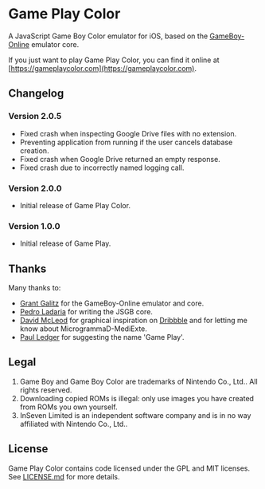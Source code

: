 Game Play Color
===============

A JavaScript Game Boy Color emulator for iOS, based on the [GameBoy-Online](https://github.com/grantgalitz/GameBoy-Online) emulator core.

If you just want to play Game Play Color, you can find it online at [https://gameplaycolor.com](https://gameplaycolor.com).

Changelog
---------

### Version 2.0.5

- Fixed crash when inspecting Google Drive files with no extension.
- Preventing application from running if the user cancels database creation.
- Fixed crash when Google Drive returned an empty response.
- Fixed crash due to incorrectly named logging call.

### Version 2.0.0

- Initial release of Game Play Color.

### Version 1.0.0

- Initial release of Game Play.

Thanks
------

Many thanks to:

- [Grant Galitz](https://github.com/grantgalitz) for the GameBoy-Online emulator and core.
- [Pedro Ladaria](http://www.codebase.es/) for writing the JSGB core.
- [David McLeod](http://twitter.com/Mucx) for graphical inspiration on [Dribbble](http://dribbble.com/mucx) and for letting me know about MicrogrammaD-MediExte.
- [Paul Ledger](http://www.flexicoder.com) for suggesting the name 'Game Play'.

Legal
-----

1. Game Boy and Game Boy Color are trademarks of Nintendo Co., Ltd.. All rights reserved.
2. Downloading copied ROMs is illegal: only use images you have created from ROMs you own yourself.
3. InSeven Limited is an independent software company and is in no way affiliated with Nintendo Co., Ltd..

License
-------

Game Play Color contains code licensed under the GPL and MIT licenses. See [LICENSE.md](LICENSE.md) for more details.
